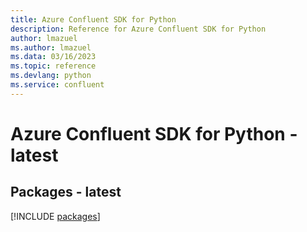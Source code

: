 ```yaml
---
title: Azure Confluent SDK for Python
description: Reference for Azure Confluent SDK for Python
author: lmazuel
ms.author: lmazuel
ms.data: 03/16/2023
ms.topic: reference
ms.devlang: python
ms.service: confluent
---
```

# Azure Confluent SDK for Python - latest
## Packages - latest
[!INCLUDE [packages](confluent-index.md)]
